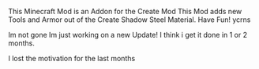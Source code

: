 This Minecraft Mod is an Addon for the Create Mod
This Mod adds new Tools and Armor out of the 
Create Shadow Steel Material.
Have Fun!
ycrns 

Im not gone Im just working on a new Update! I think i get it done in 1 or 2 months.


I lost the motivation for the last months

